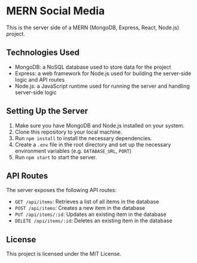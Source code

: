 # MERN Social Media

This is the server side of a MERN (MongoDB, Express, React, Node.js) project.

## Technologies Used

- MongoDB: a NoSQL database used to store data for the project
- Express: a web framework for Node.js used for building the server-side logic and API routes
- Node.js: a JavaScript runtime used for running the server and handling server-side logic

## Setting Up the Server

1. Make sure you have MongoDB and Node.js installed on your system.
2. Clone this repository to your local machine.
3. Run `npm install` to install the necessary dependencies.
4. Create a `.env` file in the root directory and set up the necessary environment variables (e.g. `DATABASE_URL`, `PORT`)
5. Run `npm start` to start the server.

## API Routes

The server exposes the following API routes:

- `GET /api/items`: Retrieves a list of all items in the database
- `POST /api/items`: Creates a new item in the database
- `PUT /api/items/:id`: Updates an existing item in the database
- `DELETE /api/items/:id`: Deletes an existing item in the database

## License

This project is licensed under the MIT License.
